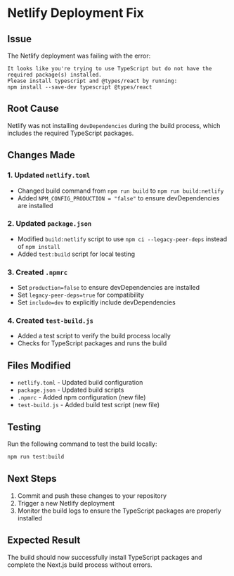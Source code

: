 # Netlify Deployment Fix

## Issue
The Netlify deployment was failing with the error:
```
It looks like you're trying to use TypeScript but do not have the required package(s) installed.
Please install typescript and @types/react by running:
npm install --save-dev typescript @types/react
```

## Root Cause
Netlify was not installing `devDependencies` during the build process, which includes the required TypeScript packages.

## Changes Made

### 1. Updated `netlify.toml`
- Changed build command from `npm run build` to `npm run build:netlify`
- Added `NPM_CONFIG_PRODUCTION = "false"` to ensure devDependencies are installed

### 2. Updated `package.json`
- Modified `build:netlify` script to use `npm ci --legacy-peer-deps` instead of `npm install`
- Added `test:build` script for local testing

### 3. Created `.npmrc`
- Set `production=false` to ensure devDependencies are installed
- Set `legacy-peer-deps=true` for compatibility
- Set `include=dev` to explicitly include devDependencies

### 4. Created `test-build.js`
- Added a test script to verify the build process locally
- Checks for TypeScript packages and runs the build

## Files Modified
- `netlify.toml` - Updated build configuration
- `package.json` - Updated build scripts
- `.npmrc` - Added npm configuration (new file)
- `test-build.js` - Added build test script (new file)

## Testing
Run the following command to test the build locally:
```bash
npm run test:build
```

## Next Steps
1. Commit and push these changes to your repository
2. Trigger a new Netlify deployment
3. Monitor the build logs to ensure the TypeScript packages are properly installed

## Expected Result
The build should now successfully install TypeScript packages and complete the Next.js build process without errors.
